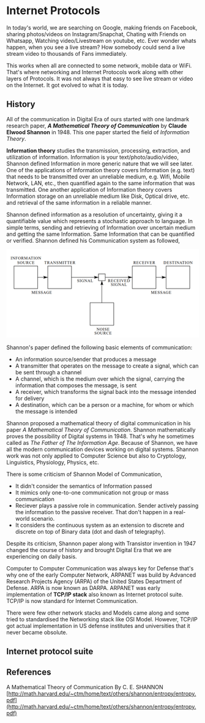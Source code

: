 # Internet Protocols

In today's world, we are searching on Google, making friends on Facebook, sharing photos/videos on Instagram/Snapchat, Chating with Friends on Whatsapp, Watching video/Livestream on youtube, etc. Ever wonder whats happen, when you see a live stream? How somebody could send a live stream video to thousands of Fans immediately.

This works when all are connected to some network, mobile data or WiFi. That's where networking and Internet Protocols work along with other layers of Protocols. It was not always that easy to see live stream or video on the Internet. It got evolved to what it is today.

## History

All of the communication in Digital Era of ours started with one landmark research paper, ***A Mathematical Theory of Communication*** by **Claude Elwood Shannon** in 1948. This one paper started the field of *Information Theory*. 

**Information theory** studies the transmission, processing, extraction, and utilization of information. Information is your text/photo/audio/video, Shannon defined Information in more generic nature that we will see later. One of the applications of Information theory covers Information (e.g. text) that needs to be transmitted over an unreliable medium, e.g. Wifi, Mobile Network, LAN, etc., then quantified again to the same information that was transmitted. One another application of Information theory covers Information storage on an unreliable medium like Disk, Optical drive, etc. and retrieval of the same information in a reliable manner. 

Shannon defined information as a resolution of uncertainty, giving it a quantifiable value which represents a stochastic approach to language. In simple terms, sending and retrieving of Information over uncertain medium and getting the same Information. Same Information that can be quantified or verified. Shannon defined his Communication system as followed,

![Shannon Communication System](./images/internet-protocols/shannon-entropy.png)

Shannon's paper defined the following basic elements of communication:
-   An information source/sender that produces a message
-   A transmitter that operates on the message to create a signal,  which can be sent through a channel
-   A channel, which is the medium over which the signal, carrying the information that composes the message, is sent
-   A receiver, which transforms the signal back into the message intended for delivery
-   A destination, which can be a person or a machine, for whom or which the message is intended

Shannon proposed a mathematical theory of digital communication in his paper *A Mathematical Theory of Communication*. Shannon mathematically proves the possibility of Digital systems in 1948. That's why he sometimes called as *The Father of The Information Age*. Because of Shannon, we have all the modern communication devices working on digital systems. Shannon work was not only applied to Computer Science but also to Cryptology, Linguistics, Physiology, Physics, etc.

There is some criticism of Shannon Model of Communication,
- It didn't consider the semantics of Information passed
- It mimics only one-to-one communication not group or mass communication
- Reciever plays a passive role in communication. Sender actively passing the information to the passive receiver. That don't happen in a real-world scenario.
- It considers the continuous system as an extension to discrete and discrete on top of Binary data (dot and dash of telegraphy).

Despite its criticism, Shannon paper along with Transistor invention in 1947 changed the course of history and brought Digital Era that we are experiencing on daily basis. 

Computer to Computer Communication was always key for Defense that's why one of the early Computer Network, ARPANET was build by Advanced Research Projects Agency (ARPA) of the United States Department of Defense. ARPA is now known as DARPA. ARPANET was early implementation of **TCP/IP stack** also known as Internet protocol suite. TCP/IP is now standard for Internet Communication. 

There were few other network stacks and Models came along and some tried to standardised the Networking stack like OSI Model. However, TCP/IP got actual implementation in US defense institutes and universities that it never became obsolute. 

## Internet protocol suite



## References
A Mathematical Theory of Communication By C. E. SHANNON [http://math.harvard.edu/~ctm/home/text/others/shannon/entropy/entropy.pdf](http://math.harvard.edu/~ctm/home/text/others/shannon/entropy/entropy.pdf)
<!--stackedit_data:
eyJwcm9wZXJ0aWVzIjoiZXh0ZW5zaW9uczpcbiAgcHJlc2V0Oi
BnZm1cbiIsImhpc3RvcnkiOls3NDE1MTU5NTMsLTE1NDgwNTY3
NjQsLTM4NjI3MTc2Nyw0ODg2NDAzMTQsODc5MjI5OTkyLDc1Nz
IyNzA0MiwtMTc0NDk0MjIyNiw1MjAyNjU0NTMsMTgzNDU0MzE4
MiwtMTMxNTM2NTU4MSw4MTkwNzA2MTQsLTEwMTY0NTc3NTEsMT
k3MDQ1OTE4LDg0MTE1NzA5NywxNTk5OTkyNDA2LDg4NjM0NDU2
OSw5MzE2ODMxMDMsLTk1NTM2OTI2OSw3MDg0MzY4OTcsNjM3Mj
M2NDY3XX0=
-->
